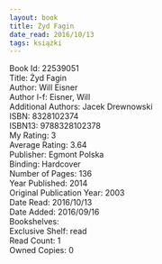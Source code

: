 ```yaml
---
layout: book
title: Żyd Fagin
date_read: 2016/10/13
tags: książki
---
```


Book Id: 22539051<br />
Title: Żyd Fagin<br />
Author: Will Eisner<br />
Author l-f: Eisner, Will<br />
Additional Authors: Jacek Drewnowski<br />
ISBN: 8328102374<br />
ISBN13: 9788328102378<br />
My Rating: 3<br />
Average Rating: 3.64<br />
Publisher: Egmont Polska<br />
Binding: Hardcover<br />
Number of Pages: 136<br />
Year Published: 2014<br />
Original Publication Year: 2003<br />
Date Read: 2016/10/13<br />
Date Added: 2016/09/16<br />
Bookshelves: <br />
Exclusive Shelf: read<br />
Read Count: 1<br />
Owned Copies: 0<br />


